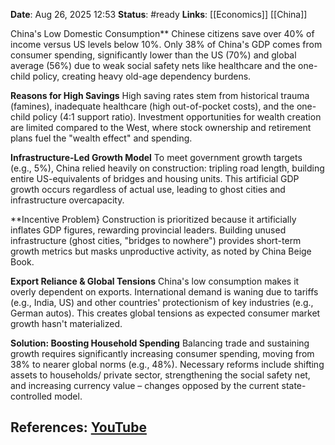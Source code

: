 **Date**: Aug 26, 2025 12:53
**Status**: #ready 
**Links**: [[Economics]] [[China]]

China's Low Domestic Consumption**
Chinese citizens save over 40% of income versus US levels below 10%. Only 38% of China's GDP comes from consumer spending, significantly lower than the US (70%) and global average (56%) due to weak social safety nets like healthcare and the one-child policy, creating heavy old-age dependency burdens.

**Reasons for High Savings**
High saving rates stem from historical trauma (famines), inadequate healthcare (high out-of-pocket costs), and the one-child policy (4:1 support ratio). Investment opportunities for wealth creation are limited compared to the West, where stock ownership and retirement plans fuel the "wealth effect" and spending.

**Infrastructure-Led Growth Model**
To meet government growth targets (e.g., 5%), China relied heavily on construction: tripling road length, building entire US-equivalents of bridges and housing units. This artificial GDP growth occurs regardless of actual use, leading to ghost cities and infrastructure overcapacity.

**Incentive Problem}
Construction is prioritized because it artificially inflates GDP figures, rewarding provincial leaders. Building unused infrastructure (ghost cities, "bridges to nowhere") provides short-term growth metrics but masks unproductive activity, as noted by China Beige Book.

**Export Reliance & Global Tensions**
China's low consumption makes it overly dependent on exports. International demand is waning due to tariffs (e.g., India, US) and other countries' protectionism of key industries (e.g., German autos). This creates global tensions as expected consumer market growth hasn't materialized.

**Solution: Boosting Household Spending**
Balancing trade and sustaining growth requires significantly increasing consumer spending, moving from 38% to nearer global norms (e.g., 48%). Necessary reforms include shifting assets to households/ private sector, strengthening the social safety net, and increasing currency value – changes opposed by the current state-controlled model.

## References: [YouTube](https://www.youtube.com/watch?v=u1y0T3R7t3I)
